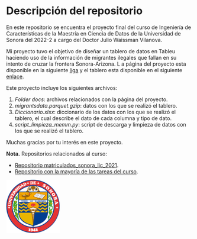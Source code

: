 # Descripción del repositorio

En este repositorio se encuentra el proyecto final del curso de Ingeniería de Características de la Maestría en Ciencia de Datos de la Universidad de Sonora del 2022-2 a cargo del Doctor Julio Waissman Vilanova. 

Mi proyecto tuvo el objetivo de diseñar un tablero de datos en Tableu haciendo uso de la información de migrantes ilegales que fallan en su intento de cruzar la frontera Sonora-Arizona. L a página del proyecto esta disponible en la siguiente [liga](https://maleniski.github.io/ing-caracteristicas-migrantes-sonora-arizona/) y el tablero esta disponible en el siguiente [enlace](https://public.tableau.com/app/profile/maleniski/viz/InmigranteslocalizadosenfronteraSonora-Arizona2016-2021/Overview).

Este proyecto incluye los siguientes archivos:

1. *Folder docs*: archivos relacionados con la página del proyecto.
2. *migrantsdata.parquet.gzip*: datos con los que se realizó el tablero.
3. *Diccionario.xlsx*: diccionario de los datos con los que se realizó el tablero, el cual describe el dato de cada columna y tipo de dato.
4. *script_limpieza_memm.py*: script de descarga y limpieza de datos con los que se realizó el tablero.

Muchas gracias por tu interés en este proyecto.


**Nota.** Repositorios relacionados al curso:

* [Repositorio matriculados_sonora_lic_2021](https://github.com/Maleniski/matriculados_sonora_lic_2021).
* [Repositorio con la mayoría de las tareas del curso](https://github.com/Maleniski/ing-caracteristicas).

![](https://raw.githubusercontent.com/Maleniski/repositorio_imagenes/main/img_distribuciones-muestrales-PT-UNADM/logo-unison.png)
